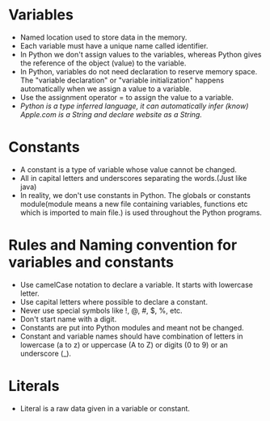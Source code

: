 # Variables

- Named location used to store data in the memory.
- Each variable must have a unique name called identifier.
- In Python we don't assign values to the variables, whereas Python gives the reference of the object (value) to the variable.
- In Python, variables do not need declaration to reserve memory space. The "variable declaration" or "variable initialization" happens automatically when we assign a value to a variable.
- Use the assignment operator = to assign the value to a variable.
- *Python is a type inferred language, it can automatically infer (know) Apple.com is a String and declare website as a String.*


# Constants

- A constant is a type of variable whose value cannot be changed.
- All in capital letters and underscores separating the words.(Just like java)
- In reality, we don't use constants in Python. The globals or constants module(module means a new file containing variables, functions etc which is imported to main file.) is used throughout the Python programs.


# Rules and Naming convention for variables and constants

- Use camelCase notation to declare a variable. It starts with lowercase letter.
- Use capital letters where possible to declare a constant.
- Never use special symbols like !, @, #, $, %, etc.
- Don't start name with a digit.
- Constants are put into Python modules and meant not be changed.
- Constant and variable names should have combination of letters in lowercase (a to z) or uppercase (A to Z) or digits (0 to 9) or an underscore (_).


# Literals

- Literal is a raw data given in a variable or constant.
